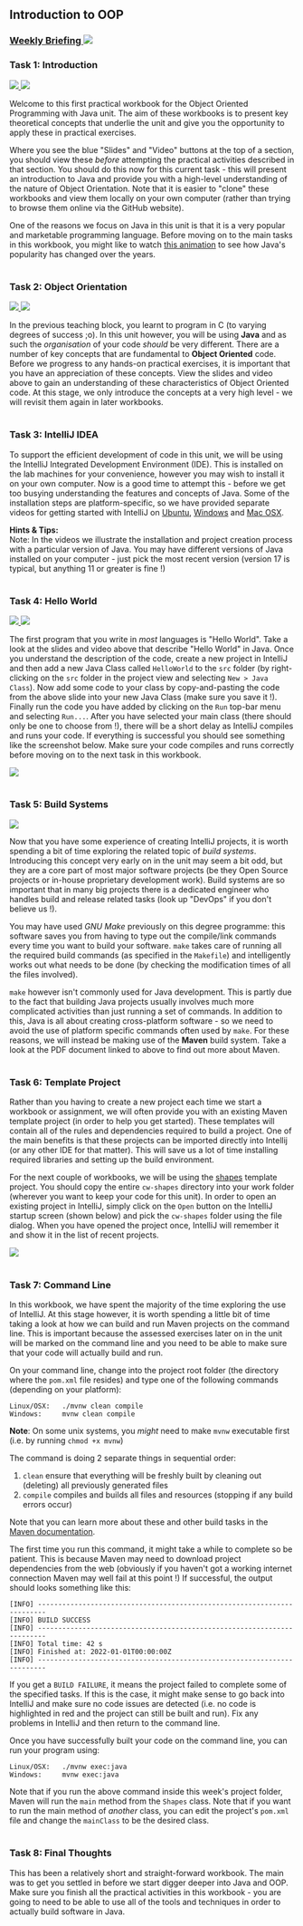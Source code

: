 ## Introduction to OOP
### <a href='https://web.microsoftstream.com/group/2ab518ed-5a83-4c36-bfef-c8a2bf702e79?view=videos' target='_blank'> Weekly Briefing ![](../../resources/icons/briefing.png) </a>
### Task 1: Introduction
 <a href='01%20Introduction/slides/segment-1.pdf' target='_blank'> ![](../../resources/icons/slides.png) </a> <a href='01%20Introduction/video/segment-1.mp4' target='_blank'> ![](../../resources/icons/video.png) </a>

Welcome to this first practical workbook for the Object Oriented Programming with Java unit.
The aim of these workbooks is to present key theoretical concepts that underlie the unit and 
give you the opportunity to apply these in practical exercises.

Where you see the blue "Slides" and "Video" buttons at the top of a section, 
you should view these _before_ attempting the practical activities described in that section. 
You should do this now for this current task - this will present an introduction to
Java and provide you with a high-level understanding of the nature of Object Orientation.
Note that it is easier to "clone" these workbooks and view them locally on your own computer
(rather than trying to browse them online via the GitHub website).

One of the reasons we focus on Java in this unit is that it is a very popular and marketable
programming language. Before moving on to the main tasks in this workbook, you might like to watch 
<a href="https://www.youtube.com/watch?v=Og847HVwRSI" target="_blank">this animation</a>
to see how Java's popularity has changed over the years.
  


# 
### Task 2: Object Orientation
 <a href='02%20Object%20Orientation/slides/segment-1.pdf' target='_blank'> ![](../../resources/icons/slides.png) </a> <a href='02%20Object%20Orientation/video/segment-1.mp4' target='_blank'> ![](../../resources/icons/video.png) </a>

In the previous teaching block, you learnt to program in C (to varying degrees of success ;o). In this unit however, you will be using **Java** and as such the _organisation_ of your code _should_ be very different. There are a number of key concepts that are fundamental to **Object Oriented** code. Before we progress to any hands-on practical exercises, it is important that you have an appreciation of these concepts. View the slides and video above to gain an understanding of these characteristics of Object Oriented code. At this stage, we only introduce the concepts at a very high level - we will revisit them again in later workbooks.  


# 
### Task 3: IntelliJ IDEA


To support the efficient development of code in this unit, we will be using the IntelliJ Integrated Development Environment (IDE).
This is installed on the lab machines for your convenience, however you may wish to install it on your own computer.
Now is a good time to attempt this - before we get too busying understanding the features and concepts of Java.
Some of the installation steps are platform-specific, so we have provided separate videos for getting started with IntelliJ on
<a href="https://web.microsoftstream.com/video/608b2c4c-1834-4429-9c86-bf19530c7f3a" target="_blank">Ubuntu</a>, 
<a href="https://web.microsoftstream.com/video/382a7600-3940-4415-a680-002de6960b99" target="_blank">Windows</a> and
<a href="https://mediasite.bris.ac.uk/Mediasite/Play/8822c0d46676424497d55a11ac01f8e21d" target="_blank">Mac OSX</a>.
  


**Hints & Tips:**  
Note: In the videos we illustrate the installation and project creation process with a particular version of Java. You may have different versions of Java installed on your computer - just pick the most recent version (version 17 is typical, but anything 11 or greater is fine !)  


# 
### Task 4: Hello World
 <a href='04%20Hello%20World/slides/segment-1.pdf' target='_blank'> ![](../../resources/icons/slides.png) </a> <a href='04%20Hello%20World/video/segment-1.mp4' target='_blank'> ![](../../resources/icons/video.png) </a>

The first program that you write in _most_ languages is "Hello World". Take a look at the slides and video above that describe "Hello World" in Java.
Once you understand the description of the code, create a new project in IntelliJ and then add a new Java Class called `HelloWorld` to the `src` folder
(by right-clicking on the `src` folder in the project view and selecting `New > Java Class`).
Now add some code to your class by copy-and-pasting the code from the above slide into your new Java Class (make sure you save it !).
Finally run the code you have added by clicking on the `Run` top-bar menu and selecting `Run...`.
After you have selected your main class (there should only be one to choose from !), there will be a short delay as IntelliJ compiles and runs your code.
If everything is successful you should see something like the screenshot below.
Make sure your code compiles and runs correctly before moving on to the next task in this workbook.  


![](04%20Hello%20World/images/hello-world.jpg)

# 
### Task 5: Build Systems
 <a href='05%20Build%20Systems/slides/maven.pdf' target='_blank'> ![](../../resources/icons/slides.png) </a>

Now that you have some experience of creating IntelliJ projects, it is worth spending a bit of time exploring the related topic of *build systems*.
Introducing this concept very early on in the unit may seem a bit odd, but they are a core part of most major software projects (be they Open Source projects or in-house proprietary development work). Build systems are so important that in many big projects there is a dedicated engineer who handles build and release related tasks (look up "DevOps" if you don't believe us !).

You may have used *GNU Make* previously on this degree programme: this software saves you from having to type out the compile/link commands every time you want to build your software. `make` takes care of running all the required build commands (as specified in the `Makefile`) and intelligently works out what needs to be done (by checking the modification times of all the files involved).

`make` however isn't commonly used for Java development. This is partly due to the fact that building Java projects usually involves much more complicated activities than just running a set of commands. In addition to this, Java is all about creating cross-platform software - so we need to avoid the use of platform specific commands often used by `make`. For these reasons, we will instead be making use of the **Maven** build system. Take a look at the PDF document linked to above to find out more about Maven.  


# 
### Task 6: Template Project


Rather than you having to create a new project each time we start a workbook or assignment,
we will often provide you with an existing Maven template project (in order to help you get started).
These templates will contain all of the rules and dependencies required to build a project. One of the main benefits is that these projects can be imported directly into Intellij (or any other IDE for that matter). This will save us a lot of time installing required libraries and setting up the build environment.

For the next couple of workbooks, we will be using the <a href="Intellij Template/" target="_blank">shapes</a> template project.
You should copy the entire `cw-shapes` directory into your work folder (wherever you want to keep your code for this unit). In order to open an existing project in IntelliJ, simply click on the `Open` button on the IntelliJ startup screen (shown below) and pick the `cw-shapes` folder using the file dialog. When you have opened the project once, IntelliJ will remember it and show it in the list of recent projects.  


![](06%20Template%20Project/images/open.jpg)

# 
### Task 7: Command Line


In this workbook, we have spent the majority of the time exploring the use of IntelliJ.
At this stage however, it is worth spending a little bit of time taking a look at how we can build and run
Maven projects on the command line. This is important because the assessed exercises later on in the
unit will be marked on the command line and you need to be able to make sure that your code will actually build and run.

On your command line, change into the project root folder (the directory where the `pom.xml` file resides) and type one of the following commands (depending on your platform):

    Linux/OSX:   ./mvnw clean compile
    Windows:     mvnw clean compile

**Note**: On some unix systems, you _might_ need to make `mvnw` executable first
(i.e. by running `chmod +x mvnw`)

The command is doing 2 separate things in sequential order:

1. `clean` ensure that everything will be freshly built by cleaning out (deleting) all previously generated files
2. `compile` compiles and builds all files and resources (stopping if any build errors occur)

Note that you can learn more about these and other build tasks in the <a href="https://maven.apache.org/guides/getting-started/index.html">Maven documentation</a>.

The first time you run this command, it might take a while to complete so be patient. This is because Maven may need to download project dependencies from the web (obviously if you haven't got a working internet connection Maven may well fail at this point !)
If successful, the output should looks something like this:

    [INFO] ------------------------------------------------------------------------
    [INFO] BUILD SUCCESS
    [INFO] ------------------------------------------------------------------------
    [INFO] Total time: 42 s
    [INFO] Finished at: 2022-01-01T00:00:00Z
    [INFO] ------------------------------------------------------------------------

If you get a `BUILD FAILURE`, it means the project failed to complete some of the specified tasks.
If this is the case, it might make sense to go back into IntelliJ and make sure no code issues are detected
(i.e. no code is highlighted in red and the project can still be built and run).
Fix any problems in IntelliJ and then return to the command line.

Once you have successfully built your code on the command line, you can run your program using:

    Linux/OSX:   ./mvnw exec:java
    Windows:     mvnw exec:java

Note that if you run the above command inside this week's project folder, Maven will run the `main` method from the `Shapes` class. Note that if you want to run the main method of _another_ class,
you can edit the project's `pom.xml` file and change the `mainClass` to be the desired class.
  


# 
### Task 8: Final Thoughts


This has been a relatively short and straight-forward workbook.
The main was to get you settled in before we start digger deeper into Java and OOP.
Make sure you finish all the practical activities in this workbook - you are going to
need to be able to use all of the tools and techniques in order to actually build
software in Java.  


# 
